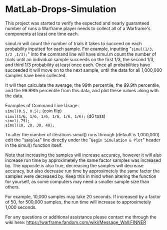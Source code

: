 # MatLab-Drops-Simulation

This project was started to verify the expected and nearly guaranteed number of runs a Warframe player needs to collect all of a Warframe's components at least one time each.


simul.m will count the number of trials it takes to succeed on each probability inputted for each sample. For example, inputting "`simul(1/3, 1/3 ,1/3);`" into the command line will have simul.m count the number of trials until an individual sample succeeds on the first 1/3, the second 1/3, and third 1/3 probability at least once each. Once all probabilities have succeeded it will move on to the next sample, until the data for all 1,000,000 samples have been collected.

It will then calculate the average, the 99th percentile, the 99.9th percentile, and the 99.99th percentile from this data, and plot these values along with the data.


Examples of Command Line Usage:<br />
`simul(0.5, 0.5);` (coin flip)<br />
`simul(1/6, 1/6, 1/6, 1/6, 1/6, 1/6);` (d6 toss)<br />
`simul(.75);`<br />
`simul(10, 20, 30, 40);`


To alter the number of iterations simul() runs through (default is 1,000,000) edit the "`samples`" line directly under the "`Begin Simulation & Plot`" header in the simul() function itself.

Note that increasing the samples will increase accuracy, however it will also increase run time by approximetely the same factor samples was increased by. The opposite is also true, decreasing the samples will decrease accuracy, but also decrease run time by approximetely the same factor the samples were decreased by. Keep this in mind when altering the function for yourself, as some computers may need a smaller sample size than others.

For example, 10,000 samples may take 20 seconds. If increased by a factor of 50, for 500,000 samples, the run time will increase to approximetely 1,000 seconds.


For any questions or additional assistance please contact me through the wiki here: https://warframe.fandom.com/wiki/Message_Wall:FINNER
